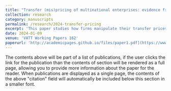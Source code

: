 ```yaml
---
title: "Transfer (mis)pricing of multinational enterprises: evidence from Finland"
collection: research
category: manuscripts
permalink: /research/2024-transfer-pricing
excerpt: 'This paper studies how firms manipulate their transfer prices to shift profit from high tax countries to low tax countries. Using detailed transactiondestination level firm data for years 2013-2019, I find evidence of Finnish multinational enterprises underpricing their exports to low tax destinations. By exploiting variation in corporate income tax rate differences and differences in the ownership of affiliates, I apply a triple difference estimation strategy. I find that a 1 percentage point increase in tax rate difference decreases export unit value by 1.2% among multinational firms exporting to low tax countries. My results suggest firms use transfer pricing as a complement channel, as firms more prone to other profit shifting mechanisms also underprice their exports more. Also, I provide evidence that transfer mispricing is concentrated in exports destined to countries where the multinational’s affiliate has a higher level of economic activity. Where the results with exports are very robust, the results with imports are mixed, suggesting an asymmetrical pattern in transfer pricing.'
date: 2024-01-09
venue: 'VATT Working Papers 162'
paperurl: 'http://academicpages.github.io/files/paper1.pdf](https://www.doria.fi/bitstream/handle/10024/188438/vatt-working-papers-162-transfer-mis-pricing-of-multinational-enterprises--evidence-from-finland.pdf'
---
```


The contents above will be part of a list of publications, if the user clicks the link for the publication than the contents of section will be rendered as a full page, allowing you to provide more information about the paper for the reader. When publications are displayed as a single page, the contents of the above "citation" field will automatically be included below this section in a smaller font.
